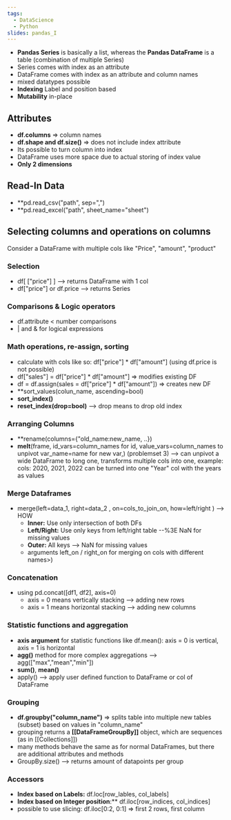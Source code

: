 ```yaml
---
tags:
  - DataScience
  - Python
slides: pandas_I
---
```

- **Pandas Series** is basically a list, whereas the **Pandas DataFrame** is a table (combination of multiple Series)
- Series comes with index as an attribute
- DataFrame comes with index as an attribute and column names
- mixed datatypes possible
- **Indexing** Label and position based
- **Mutability** in-place

## Attributes

- **df.columns** => column names
- **df.shape and df.size()** => does not include index attribute
- Its possible to turn column into index
- DataFrame uses more space due to actual storing of index value
- **Only 2 dimensions**


## Read-In Data

- **pd.read_csv("path", sep=",")
- **pd.read_excel("path", sheet_name="sheet")


## Selecting columns and operations on columns

Consider a DataFrame with multiple cols like "Price", "amount", "product"
### Selection

- df[ ["price"] ] --> returns DataFrame with 1 col
- df["price"] or df.price --> returns Series
### Comparisons & Logic operators

- df.attribute < number comparisons
- | and & for logical expressions
### Math operations, re-assign, sorting

- calculate with cols like so: df["price"] * df["amount"] (using df.price is not possible)
- df["sales"] = df["price"] * df["amount"] => modifies existing DF
- df = df.assign(sales = df["price"] * df["amount"]) => creates new DF
- **sort_values(colun_name, ascending=bool)
- **sort_index()** 
- **reset_index(drop=bool)** --> drop means to drop old index

### Arranging Columns

- **rename(columns={"old_name:new_name, ..})
- **melt**(frame, id_vars=column_names for id, value_vars=column_names to unpivot var_name=name for new var,) (problemset 3) --> can unpivot a wide DataFrame to long one, transforms multiple cols into one, example: cols: 2020, 2021, 2022 can be turned into one "Year" col with the years as values

### Merge Dataframes

- merge(left=data_1, right=data_2 , on=cols_to_join_on, how=left/right ) --> HOW
	- **Inner:** Use only intersection of both DFs
	- **Left/Right:** Use only keys from left/right table --%3E NaN for missing values
	- **Outer:** All keys --> NaN for missing values
	- arguments left_on / right_on for merging on cols with different names>)

### Concatenation

- using pd.concat([df1, df2], axis=0)
	- axis = 0 means vertically stacking --> adding new rows
	- axis = 1 means horizontal stacking --> adding new columns

### Statistic functions and aggregation

- **axis argument** for statistic functions like df.mean(): axis = 0 is vertical, axis = 1 is horizontal
- **agg()** method for more complex aggregations --> agg(["max","mean","min"])
- **sum()**, **mean()**
- apply() --> apply user defined function to DataFrame or col of DataFrame
### Grouping

- **df.groupby("column_name")** => splits table into multiple new tables (subset) based on values in "column_name"
- grouping returns a **[[DataFrameGroupBy]]** object, which are sequences (as in [[Collections]])
- many methods behave the same as for normal DataFrames, but there are additional attributes and methods
- GroupBy.size() --> returns amount of datapoints per group

### Accessors

- **Index based on Labels:** df.loc[row_lables, col_labels]
- **Index based on Integer position**:** df.iloc[row_indices, col_indices]
- possible to use slicing: df.iloc[0:2, 0:1] => first 2 rows, first column